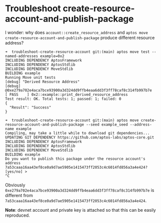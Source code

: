 # Troubleshoot create-resource-account-and-publish-package

I wonder: why does `account::create_resource_address` and `aptos move create-resource-account-and-publish-package` produce different resource address?

```
➜  troubleshoot-create-resource-account git:(main) aptos move test --named-addresses example=0x2
INCLUDING DEPENDENCY AptosFramework
INCLUDING DEPENDENCY AptosStdlib
INCLUDING DEPENDENCY MoveStdlib
BUILDING example
Running Move unit tests
[debug] "Derived Resource Address"
[debug] @0xe279a702e4aca7bce93900a3d324dd9ffb4eaa6dd3f3ff78caf8c314fb997b7e
[ PASS    ] 0x2::example::print_derived_resource_address
Test result: OK. Total tests: 1; passed: 1; failed: 0
{
  "Result": "Success"
}

➜  troubleshoot-create-resource-account git:(main) aptos move create-resource-account-and-publish-package --seed example_seed --address-name example
Compiling, may take a little while to download git dependencies...
UPDATING GIT DEPENDENCY https://github.com/aptos-labs/aptos-core.git
INCLUDING DEPENDENCY AptosFramework
INCLUDING DEPENDENCY AptosStdlib
INCLUDING DEPENDENCY MoveStdlib
BUILDING example
Do you want to publish this package under the resource account's address 7a53caaa16aa43ef8ce0a9d7ae5905e1415473ff2053c4c6014fd856a3a4e424? [yes/no] >
^C
```

Obviously `0xe279a702e4aca7bce93900a3d324dd9ffb4eaa6dd3f3ff78caf8c314fb997b7e` is different from `7a53caaa16aa43ef8ce0a9d7ae5905e1415473ff2053c4c6014fd856a3a4e424`.

**Note**: devnet account and private key is attached so that this can be easily reproduced.

